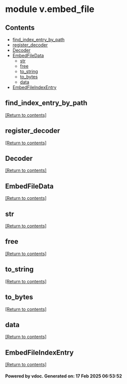 # module v.embed_file


## Contents
- [find_index_entry_by_path](#find_index_entry_by_path)
- [register_decoder](#register_decoder)
- [Decoder](#Decoder)
- [EmbedFileData](#EmbedFileData)
  - [str](#str)
  - [free](#free)
  - [to_string](#to_string)
  - [to_bytes](#to_bytes)
  - [data](#data)
- [EmbedFileIndexEntry](#EmbedFileIndexEntry)

## find_index_entry_by_path
[[Return to contents]](#Contents)

## register_decoder
[[Return to contents]](#Contents)

## Decoder
[[Return to contents]](#Contents)

## EmbedFileData
[[Return to contents]](#Contents)

## str
[[Return to contents]](#Contents)

## free
[[Return to contents]](#Contents)

## to_string
[[Return to contents]](#Contents)

## to_bytes
[[Return to contents]](#Contents)

## data
[[Return to contents]](#Contents)

## EmbedFileIndexEntry
[[Return to contents]](#Contents)

#### Powered by vdoc. Generated on: 17 Feb 2025 06:53:52
